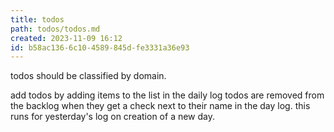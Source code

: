 ```yaml
---
title: todos
path: todos/todos.md
created: 2023-11-09 16:12
id: b58ac136-6c10-4589-845d-fe3331a36e93
---
```


todos should be classified by domain.

add todos by adding items to the list in the daily log
todos are removed from the backlog when they get a check next to their name in the day log. this runs for yesterday's log on creation of a new day.
